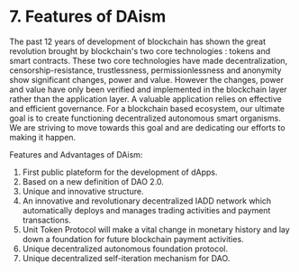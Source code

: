 # 7. Features of DAism

The past 12 years of development of blockchain has shown the great revolution brought by blockchain's two core technologies : tokens and smart contracts. These two core technologies have made decentralization, censorship-resistance, trustlessness, permissionlessness and anonymity show significant changes, power and value. However the changes, power and value have only been verified and implemented in the blockchain layer rather than the application layer. A valuable application relies on effective and efficient governance. For a blockchain based ecosystem, our ultimate goal is to create functioning decentralized autonomous smart organisms. We are striving to move towards this goal and are dedicating our efforts to making it happen.

Features and Advantages of DAism:

1. First public plateform for the development of dApps.
2. Based on a new definition of DAO 2.0.
3. Unique and innovative structure.
4. An innovative and revolutionary decentralized IADD network which automatically deploys and manages trading activities and payment transactions.
5. Unit Token Protocol will make a vital change in monetary history and lay down a foundation for future blockchain payment activities.
6. Unique decentralized autonomous foundation protocol.
7. Unique decentralized self-iteration mechanism for DAO.
